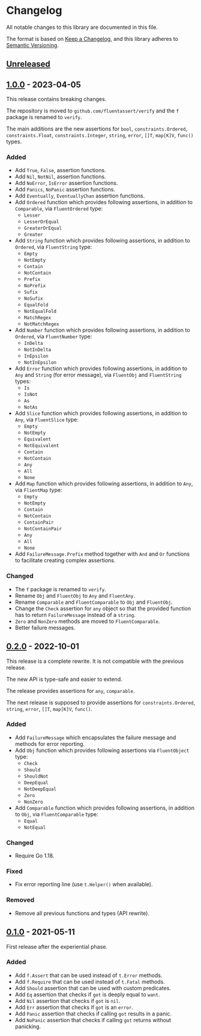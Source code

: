 # Changelog

All notable changes to this library are documented in this file.

The format is based on [Keep a Changelog](https://keepachangelog.com/en/1.1.0/),
and this library adheres to [Semantic Versioning](https://semver.org/spec/v2.0.0.html).

## [Unreleased](https://github.com/fluentassert/verify/compare/v1.0.0...HEAD)

## [1.0.0](https://github.com/fluentassert/verify/releases/tag/v1.0.0) - 2023-04-05

This release contains breaking changes.

The repository is moved to `github.com/fluentassert/verify`
and the `f` package is renamed to `verify`.

The main additions are the new assertions for
`bool`, `constraints.Ordered`, `constraints.Float`, `constraints.Integer`,
`string`, `error`, `[]T`, `map[K]V`, `func()` types.

### Added

- Add `True`, `False`, assertion functions.
- Add `Nil`, `NotNil`, assertion functions.
- Add `NoError`, `IsError` assertion functions.
- Add `Panics`, `NoPanic` assertion functions.
- Add `Eventually`, `EventuallyChan` assertion functions.
- Add `Ordered` function which provides following assertions,
  in addition to `Comparable`, via `FluentOrdered` type:
  - `Lesser`
  - `LesserOrEqual`
  - `GreaterOrEqual`
  - `Greater`
- Add `String` function which provides following assertions,
  in addition to `Ordered`, via `FluentString` type:
  - `Empty`
  - `NotEmpty`
  - `Contain`
  - `NotContain`
  - `Prefix`
  - `NoPrefix`
  - `Sufix`
  - `NoSufix`
  - `EqualFold`
  - `NotEqualFold`
  - `MatchRegex`
  - `NotMatchRegex`
- Add `Number` function which provides following assertions,
  in addition to `Ordered`, via `FluentNumber` type:
  - `InDelta`
  - `NotInDelta`
  - `InEpsilon`
  - `NotInEpsilon`
- Add `Error` function which provides following assertions,
  in addition to `Any` and `String` (for error message),
  via `FluentObj` and `FluentString` types:
  - `Is`
  - `IsNot`
  - `As`
  - `NotAs`
- Add `Slice` function which provides following assertions,
  in addition to `Any`, via `FluentSlice` type:
  - `Empty`
  - `NotEmpty`
  - `Equivalent`
  - `NotEquivalent`
  - `Contain`
  - `NotContain`
  - `Any`
  - `All`
  - `None`
- Add `Map` function which provides following assertions,
  in addition to `Any`, via `FlientMap` type:
  - `Empty`
  - `NotEmpty`
  - `Contain`
  - `NotContain`
  - `ContainPair`
  - `NotContainPair`
  - `Any`
  - `All`
  - `None`
- Add `FailureMessage.Prefix` method together with `And` and `Or` functions
  to facilitate creating complex assertions.

### Changed

- The `f` package is renamed to `verify`.
- Rename `Obj` and `FluentObj` to `Any` and `FluentAny`.
- Rename `Comparable` and `FluentComparable` to `Obj` and `FluentObj`.
- Change the `Check` assertion for `any` object so that the
  provided function has to return `FailureMessage`
  instead of a `string`.
- `Zero` and `NonZero` methods are moved to `FluentComparable`.
- Better failure messages.

## [0.2.0](https://github.com/fluentassert/verify/releases/tag/v0.2.0) - 2022-10-01

This release is a complete rewrite.
It is not compatible with the previous release.

The new API is type-safe and easier to extend.

The release provides assertions for `any`, `comparable`.

The next release is supposed to provide assertions for
`constraints.Ordered`, `string`, `error`, `[]T`, `map[K]V`, `func()`.

### Added

- Add `FailureMessage` which encapsulates the failure message
  and methods for error reporting.
- Add `Obj` function which provides following assertions
  via `FluentObject` type:
  - `Check`
  - `Should`
  - `ShouldNot`
  - `DeepEqual`
  - `NotDeepEqual`
  - `Zero`
  - `NonZero`
- Add `Comparable` function which provides following assertions,
  in addition to `Obj`, via `FluentComparable` type:
  - `Equal`
  - `NotEqual`

### Changed

- Require Go 1.18.

### Fixed

- Fix error reporting line (use `t.Helper()` when available).

### Removed

- Remove all previous functions and types (API rewrite).

## [0.1.0](https://github.com/fluentassert/verify/releases/tag/v0.1.0) - 2021-05-11

First release after the experiential phase.

### Added

- Add `f.Assert` that can be used instead of `t.Error` methods.
- Add `f.Require` that can be used instead of `t.Fatal` methods.
- Add `Should` assertion that can be used with custom predicates.
- Add `Eq` assertion that checks if `got` is deeply equal to `want`.
- Add `Nil` assertion that checks if `got` is `nil`.
- Add `Err` assertion that checks if `got` is an `error`.
- Add `Panic` assertion that checks if calling `got` results in a panic.
- Add `NoPanic` assertion that checks if calling `got` returns without panicking.
